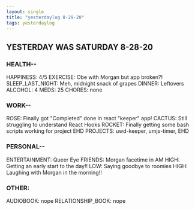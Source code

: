 ```yaml
---
layout: single
title: "yesterdaylog 8-29-20"
tags: yesterdaylog
---
```


## YESTERDAY WAS SATURDAY 8-28-20

### HEALTH--

HAPPINESS: 4/5
EXERCISE: Obe with Morgan but app broken?!
SLEEP_LAST_NIGHT: Meh, midnight snack of grapes
DINNER: Leftovers
ALCOHOL: 4
MEDS: 25
CHORES: none

### WORK--

ROSE: Finally got "Completed" done in react "keeper" app!
CACTUS: Still struggling to understand React Hooks
ROCKET: Finally getting some bash scripts working for project EHD
PROJECTS: uwd-keeper, umjs-timer, EHD

### PERSONAL--

ENTERTAINMENT: Queer Eye
FRIENDS: Morgan facetime in AM
HIGH: Getting an early start to the day!!
LOW: Saying goodbye to roomies
HIGH: Laughing with Morgan in the morning!!

### OTHER:

AUDIOBOOK: nope
RELATIONSHIP_BOOK: nope

